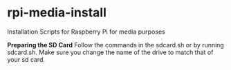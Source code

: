 # rpi-media-install
Installation Scripts for Raspberry Pi for media purposes

<b>Preparing the SD Card</b>
 Follow the commands in the sdcard.sh or by running sdcard.sh. Make sure you change the name of the drive to match that of your sd card.
